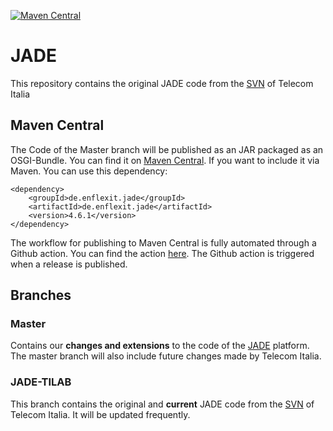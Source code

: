 [![Maven Central](https://img.shields.io/maven-central/v/de.enflexit.jade/de.enflexit.jade.svg?label=Maven%20Central)](https://central.sonatype.com/search?namespace=de.enflexit.jade&sort=name)

# JADE
This repository contains the original JADE code from the [SVN](https://jade.tilab.com/developers/source-repository/) of Telecom Italia
## Maven Central
The Code of the Master branch will be published as an JAR packaged as an OSGI-Bundle. You can find it on  [Maven Central](https://central.sonatype.com/artifact/de.enflexit.jade/de.enflexit.jade). If you want to include it via Maven. You can use this dependency:
```
<dependency>
    <groupId>de.enflexit.jade</groupId>
    <artifactId>de.enflexit.jade</artifactId>
    <version>4.6.1</version>
</dependency>
```
The workflow for publishing to Maven Central is fully automated through a Github action. You can find the action [here](https://github.com/EnFlexIT/JADE/blob/master/.github/workflows/release-to-mvn-central.yml). The Github action is triggered when a release is published.
## Branches
### Master
Contains our **changes and extensions** to the code of the [JADE](https://jade.tilab.com/) platform. The master branch will also include future changes made by Telecom Italia. 
### JADE-TILAB
This branch contains the original and **current** JADE code from the [SVN](https://jade.tilab.com/developers/source-repository/) of Telecom Italia. It will be updated frequently.
